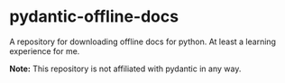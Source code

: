 # pydantic-offline-docs
A repository for downloading offline docs for python. At least a learning experience for me.

**Note:** This repository is not affiliated with pydantic in any way.
